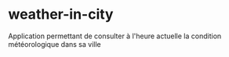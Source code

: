 # weather-in-city
Application permettant de consulter à l'heure actuelle la condition météorologique dans sa ville
